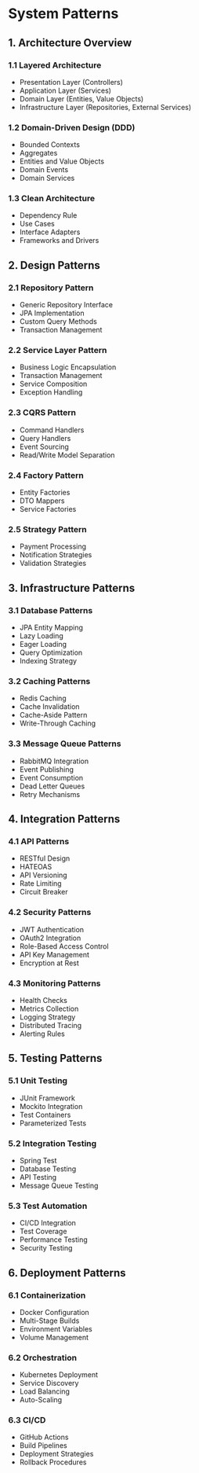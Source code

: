 # System Patterns

## 1. Architecture Overview

### 1.1 Layered Architecture
- Presentation Layer (Controllers)
- Application Layer (Services)
- Domain Layer (Entities, Value Objects)
- Infrastructure Layer (Repositories, External Services)

### 1.2 Domain-Driven Design (DDD)
- Bounded Contexts
- Aggregates
- Entities and Value Objects
- Domain Events
- Domain Services

### 1.3 Clean Architecture
- Dependency Rule
- Use Cases
- Interface Adapters
- Frameworks and Drivers

## 2. Design Patterns

### 2.1 Repository Pattern
- Generic Repository Interface
- JPA Implementation
- Custom Query Methods
- Transaction Management

### 2.2 Service Layer Pattern
- Business Logic Encapsulation
- Transaction Management
- Service Composition
- Exception Handling

### 2.3 CQRS Pattern
- Command Handlers
- Query Handlers
- Event Sourcing
- Read/Write Model Separation

### 2.4 Factory Pattern
- Entity Factories
- DTO Mappers
- Service Factories

### 2.5 Strategy Pattern
- Payment Processing
- Notification Strategies
- Validation Strategies

## 3. Infrastructure Patterns

### 3.1 Database Patterns
- JPA Entity Mapping
- Lazy Loading
- Eager Loading
- Query Optimization
- Indexing Strategy

### 3.2 Caching Patterns
- Redis Caching
- Cache Invalidation
- Cache-Aside Pattern
- Write-Through Caching

### 3.3 Message Queue Patterns
- RabbitMQ Integration
- Event Publishing
- Event Consumption
- Dead Letter Queues
- Retry Mechanisms

## 4. Integration Patterns

### 4.1 API Patterns
- RESTful Design
- HATEOAS
- API Versioning
- Rate Limiting
- Circuit Breaker

### 4.2 Security Patterns
- JWT Authentication
- OAuth2 Integration
- Role-Based Access Control
- API Key Management
- Encryption at Rest

### 4.3 Monitoring Patterns
- Health Checks
- Metrics Collection
- Logging Strategy
- Distributed Tracing
- Alerting Rules

## 5. Testing Patterns

### 5.1 Unit Testing
- JUnit Framework
- Mockito Integration
- Test Containers
- Parameterized Tests

### 5.2 Integration Testing
- Spring Test
- Database Testing
- API Testing
- Message Queue Testing

### 5.3 Test Automation
- CI/CD Integration
- Test Coverage
- Performance Testing
- Security Testing

## 6. Deployment Patterns

### 6.1 Containerization
- Docker Configuration
- Multi-Stage Builds
- Environment Variables
- Volume Management

### 6.2 Orchestration
- Kubernetes Deployment
- Service Discovery
- Load Balancing
- Auto-Scaling

### 6.3 CI/CD
- GitHub Actions
- Build Pipelines
- Deployment Strategies
- Rollback Procedures 